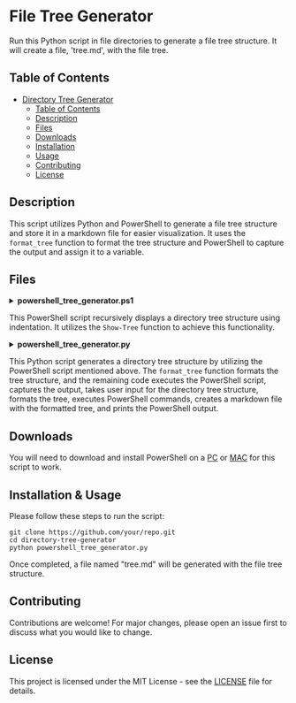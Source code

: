 # File Tree Generator

Run this Python script in file directories to generate a file tree structure. It will create a file, 'tree.md', with the file tree.

## Table of Contents
- [Directory Tree Generator](#directory-tree-generator)
  - [Table of Contents](#table-of-contents)
  - [Description](#description)
  - [Files](#files)
  - [Downloads](#downloads)
  - [Installation](#installation)
  - [Usage](#usage)
  - [Contributing](#contributing)
  - [License](#license)

## Description

This script utilizes Python and PowerShell to generate a file tree structure and store it in a markdown file for easier visualization. It uses the `format_tree` function to format the tree structure and PowerShell to capture the output and assign it to a variable.

## Files

<details>
<summary><strong>powershell_tree_generator.ps1</strong></summary>

```powershell
function Show-Tree($Path = ".", $indent = 0)
{
    Get-ChildItem -Path $Path | ForEach-Object {
        "{0}{1}" -f ("    " * $indent), $_.Name
        if ($_.PSIsContainer) {
            Show-Tree -Path $_.FullName -indent ($indent + 1)
        }
    }
}

Show-Tree
```

</details>

This PowerShell script recursively displays a directory tree structure using indentation. It utilizes the `Show-Tree` function to achieve this functionality.

<details>
<summary><strong>powershell_tree_generator.py</strong></summary>

```python
import os
import subprocess
print(os.getcwd())

# Function to format the tree structure
def format_tree(tree, indent_char='|   ', last_indent_char='└── ', empty_indent_char='    '):

    lines = tree.strip().split('\n')

    formatted_lines = []

    # Determine the minimum indentation level
    min_indent = min(len(line) - len(line.lstrip()) for line in lines if line.strip())
    ###
    ## Converted into a for loop so I can print the values as the loop above is a generator expression, which is good for memory but not for debugging
    # min_indent = None
    # for line in lines:
    #     if line.strip():
    #         stripped_line = len(line) - len(line.lstrip())
    #         print(f"Current line stripped length: {stripped_line}")
    #         if min_indent is None or stripped_line < min_indent:
    #             min_indent = stripped_line
    #         print(f"Current min_indent: {min_indent}")

    # print(f"Final min_indent: {min_indent}")
    ###

    # This for loop assigns the indent_level variable to the number of indentations in the line

    for line in lines:
        # the calculation can be explained as follows:
            # // = floor division, which returns the quotient of the division rounded down to the nearest integer
            # indent_level                              = (the number of spaces at the beginning of the line    -   the minimum number of spaces at the beginning of the line)  // the number of spaces in the indent_char variable + 1
            # the number of indentations in the line    = (len(line) - len(line.lstrip())                       -   min_indent)                                                 // len(indent_char)                                 + 1
        indent_level = (len(line) - len(line.lstrip()) - min_indent) // len(indent_char) + 1
        # formatted_line = the line with the spaces at the beginning removed
        formatted_line = line.strip()

        if indent_level == 0:
            formatted_lines.append(last_indent_char + formatted_line)
        else:
            formatted_lines.append(indent_char * (indent_level - 1) + last_indent_char + formatted_line)

    formatted_tree = '\n'.join(formatted_lines)
    print("format_tree: " + formatted_tree)
    return formatted_tree

# Get the current directory
current_dir = os.path.dirname(os.path.abspath(__file__))

# Define the path to the PowerShell script
script_path = os.path.join(current_dir, "powershell_tree_generator.ps1")

# Execute the PowerShell script
subprocess.run(["pwsh-preview", "-File", script_path])

powershell_output = subprocess.run(['pwsh-preview', '-File', './my_first_script.ps1'], capture_output=True, text=True).stdout

done = False

formatted_tree = format_tree(powershell_output)

# the command to execute in PowerShell is an array of strings
command = [
    "pwsh-preview", # this is the PowerShell executable command
    "-Command", # this tells PowerShell that the next string will be the command to execute
    r'$formatted_tree = """' + formatted_tree + '"""\n', # here we define a variable in PowerShell called $formatted_tree and assign it the value of the formatted tree
    "$formatted_tree" # this is the command to print the value of the $formatted_tree variable
]

# Execute PowerShell command
# Here the run method is used instead of the check_output method because the check_output method will raise an exception if the PowerShell command returns a non-zero exit code
# so the run method is called on the subprocess object instead and the output is captured in the stdout attribute to be used later bound to the output variable
output = subprocess.run(command, capture_output=True, text=True, input=powershell_output).stdout

# Create a markdown file with the formatted tree
# with tells Python to open the file and close it when the block ends, open tells Python to open the file in write mode, and the "w" argument tells Python to open the file in write mode
with open("TREE.md", "w") as f:
    f.write(formatted_tree) # write the formatted tree to the file

# Print PowerShell output
print(output)

```
</details>

This Python script generates a directory tree structure by utilizing the PowerShell script mentioned above. The `format_tree` function formats the tree structure, and the remaining code executes the PowerShell script, captures the output, takes user input for the directory tree structure, formats the tree, executes PowerShell commands, creates a markdown file with the formatted tree, and prints the PowerShell output.

## Downloads

You will need to download and install PowerShell on a [PC](https://learn.microsoft.com/en-us/powershell/scripting/install/installing-powershell) or [MAC](https://learn.microsoft.com/en-us/powershell/scripting/install/installing-powershell-on-macos) for this script to work.

## Installation & Usage

Please follow these steps to run the script:

```
git clone https://github.com/your/repo.git
cd directory-tree-generator
python powershell_tree_generator.py
```

Once completed, a file named "tree.md" will be generated with the file tree structure.

## Contributing

Contributions are welcome! For major changes, please open an issue first to discuss what you would like to change.

## License

This project is licensed under the MIT License - see the [LICENSE](LICENSE) file for details.
```

